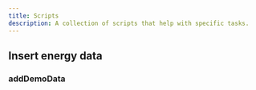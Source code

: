 ```yaml
---
title: Scripts
description: A collection of scripts that help with specific tasks.
---
```


## Insert energy data

### addDemoData